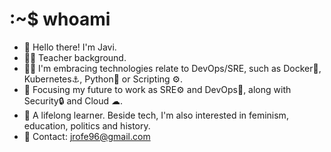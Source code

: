 # :~$ whoami
* 👋 Hello there! I'm Javi.
* 👨‍🏫 Teacher background.
* 👨‍💻 I'm embracing technologies relate to DevOps/SRE, such as Docker🐳, Kubernetes⚓, Python🐍 or Scripting ⚙️.
* 🔮 Focusing my future to work as SRE⚙️ and DevOps🔄, along with Security🔒 and Cloud ☁.
* 🌱 A lifelong learner. Beside tech, I'm also interested in feminism, education, politics and history.
* 📩 Contact: jrofe96@gmail.com   
